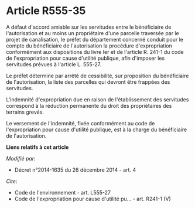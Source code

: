 # Article R555-35

A défaut d'accord amiable sur les servitudes entre le bénéficiaire de l'autorisation et au moins un propriétaire d'une
parcelle traversée par le projet de canalisation, le préfet du département concerné conduit pour le compte du bénéficiaire de
l'autorisation la procédure d'expropriation conformément aux dispositions du livre Ier et de l'article R. 241-1 du code de
l'expropriation pour cause d'utilité publique, afin d'imposer les servitudes prévues à l'article L. 555-27. 

Le préfet détermine par arrêté de cessibilité, sur proposition du bénéficiaire de l'autorisation, la liste des parcelles qui
devront être frappées des servitudes. 

L'indemnité d'expropriation due en raison de l'établissement des servitudes correspond à la réduction permanente du droit des
propriétaires des terrains grevés. 

Le versement de l'indemnité, fixée conformément au code de l'expropriation pour cause d'utilité publique, est à la charge du
bénéficiaire de l'autorisation.

**Liens relatifs à cet article**

_Modifié par_:

  - Décret n°2014-1635 du 26 décembre 2014 - art. 4

_Cite_:

  - Code de l'environnement - art. L555-27
  - Code de l'expropriation pour cause d'utilité pu... - art. R241-1 (V)

